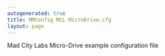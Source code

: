 ```yaml
---
autogenerated: true
title: MMConfig MCL MicroDrive.cfg
layout: page
---
```


Mad City Labs Micro-Drive example configuration file
